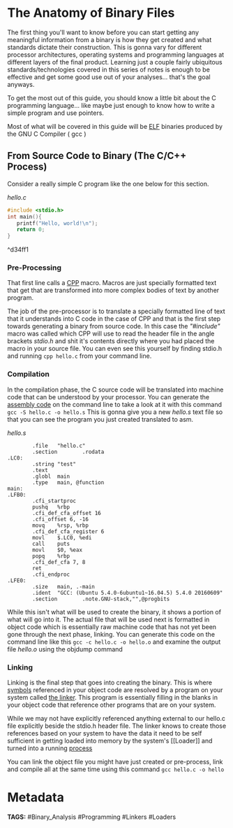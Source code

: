 # The Anatomy of Binary Files
The first thing you'll want to know before you can start getting any meaningful information from a binary is how they get created and what standards dictate their construction. This is gonna vary for different processor architectures, operating systems and programming languages at different layers of the final product. Learning just a couple fairly ubiquitous standards/technologies covered in this series of notes is enough to be effective and get some good use out of your analyses... that's the goal anyways.

To get the most out of this guide, you should know a little bit about the C programming language... like maybe just enough to know how to write a simple program and use pointers.

Most of what will be covered in this guide will be [ELF](ELF.md) binaries produced by the GNU C Compiler ( gcc )

## From Source Code to Binary (The C/C++ Process)
Consider a really simple C program like the one below for this section.

_hello.c_ 
```c 
#include <stdio.h>
int main(){
   printf("Hello, world!\n");
   return 0;
}
```

^d34ff1

### Pre-Processing
That first line calls a [CPP](CPP.md) macro. Macros are just specially formatted text that get that are transformed into more complex bodies of text by another program. 

The job of the pre-processor is to translate a specially formatted line of text that it understands into C code in the case of CPP and that is the first step towards generating a binary from source code. In this case the *"#include"* macro was called which CPP will use to read the header file in the angle brackets *stdio.h* and shit it's contents directly where you had placed the macro in your source file. You can even see this yourself by finding stdio.h and running ``` cpp hello.c ``` from your command line.

### Compilation
In the compilation phase, the C source code will be translated into machine code that can be understood by your processor. You can generate the [assembly code](Terms.md#^73ed6d) on the command line to take a look at it with this command ``` gcc -S hello.c -o hello.s ``` This is gonna give you a new *hello.s* text file so that you can see the program you just created translated to asm.

_hello.s_
```gas
        .file   "hello.c"
        .section        .rodata
.LC0:
        .string "test"
        .text
        .globl  main
        .type   main, @function
main:
.LFB0:
        .cfi_startproc
        pushq   %rbp
        .cfi_def_cfa_offset 16
        .cfi_offset 6, -16
        movq    %rsp, %rbp
        .cfi_def_cfa_register 6
        movl    $.LC0, %edi
        call    puts
        movl    $0, %eax
        popq    %rbp
        .cfi_def_cfa 7, 8
        ret
        .cfi_endproc
.LFE0:
        .size   main, .-main
        .ident  "GCC: (Ubuntu 5.4.0-6ubuntu1~16.04.5) 5.4.0 20160609"
        .section        .note.GNU-stack,"",@progbits
```
While this isn't what will be used to create the binary, it shows a portion of what will go into it. The actual file that will be used next is formatted in object code which is essentially raw machine code that has not yet been gone through the next phase, linking. You can generate this code on the command line like this ``` gcc -c hello.c -o hello.o ``` and examine the output file *hello.o* using the objdump command

### Linking
Linking is the final step that goes into creating the binary. This is where [symbols](Terms.md#^cf1f87) referenced in your object code are resolved by a program on your system called [the linker](Linkers.md). This program is essentially filling in the blanks in your object code that reference other programs that are on your system.

While we may not have explicitly referenced anything external to our hello.c file explicitly beside the stdio.h header file. The linker knows to create those references based on your system to have the data it need to be self sufficient in getting loaded into memory by the system's [[Loader]] and turned into a running [process](Terms.md#^f7945a)

You can link the object file you might have just created or pre-process, link and compile all at the same time using this command ``` gcc hello.c -o hello ```

# Metadata
**TAGS:** #Binary_Analysis #Programming #Linkers #Loaders